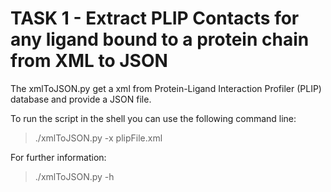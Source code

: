 # TASK 1 - Extract PLIP Contacts for any ligand bound to a protein chain from XML to JSON

The xmlToJSON.py get a xml from Protein-Ligand Interaction Profiler (PLIP) database and provide a JSON file. 

To run the script in the shell you can use the following command line:

> ./xmlToJSON.py -x plipFile.xml

For further information:

> ./xmlToJSON.py -h
